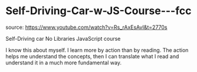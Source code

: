 # Self-Driving-Car-w-JS-Course---fcc
source:
https://www.youtube.com/watch?v=Rs_rAxEsAvI&t=2770s

Self-Driving car
No Libraries
JavaScript course

I know this about myself.
I learn more by action than by reading.
The action helps me understand the concepts, then I can translate what I read and understand it in a much more fundamental way.